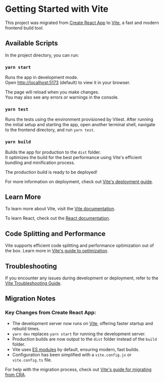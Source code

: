 # Getting Started with Vite

This project was migrated from [Create React App](https://github.com/facebook/create-react-app) to [Vite](https://vitejs.dev/), a fast and modern frontend build tool.

## Available Scripts

In the project directory, you can run:

### `yarn start`

Runs the app in development mode.  
Open [http://localhost:5173](http://localhost:5173) (default) to view it in your browser.

The page will reload when you make changes.  
You may also see any errors or warnings in the console.

### `yarn test`

Runs the tests using the environment provisioned by Vitest. After running the initial setup and starting the app, open another terminal shell, navigate to the frontend directory, and run `yarn test`.

### `yarn build`

Builds the app for production to the `dist` folder.  
It optimizes the build for the best performance using Vite's efficient bundling and minification process.

The production build is ready to be deployed!

For more information on deployment, check out [Vite's deployment guide](https://vitejs.dev/guide/static-deploy.html).

## Learn More

To learn more about Vite, visit the [Vite documentation](https://vitejs.dev/guide/).

To learn React, check out the [React documentation](https://react.dev/).

## Code Splitting and Performance

Vite supports efficient code splitting and performance optimization out of the box. Learn more in [Vite's guide to optimization](https://vitejs.dev/guide/features.html#code-splitting).

## Troubleshooting

If you encounter any issues during development or deployment, refer to the [Vite Troubleshooting Guide](https://vitejs.dev/guide/troubleshooting.html).

## Migration Notes

### Key Changes from Create React App:

- The development server now runs on [Vite](https://vitejs.dev/), offering faster startup and rebuild times.
- `yarn dev` replaces `yarn start` for running the development server.
- Production builds are now output to the `dist` folder instead of the `build` folder.
- Vite uses [ES modules](https://developer.mozilla.org/en-US/docs/Web/JavaScript/Guide/Modules) by default, ensuring modern, fast builds.
- Configuration has been simplified with a `vite.config.js` or `vite.config.ts` file.

For help with the migration process, check out [Vite's guide for migrating from CRA](https://vitejs.dev/guide/migration-from-cra.html).
